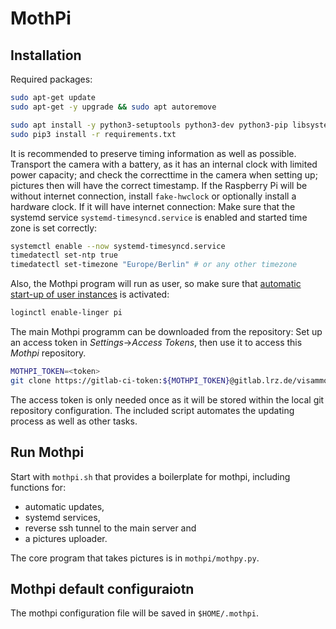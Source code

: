 # MothPi

## Installation

Required packages:

```bash
sudo apt-get update
sudo apt-get -y upgrade && sudo apt autoremove

sudo apt install -y python3-setuptools python3-dev python3-pip libsystemd-dev python3-gphoto2 python3-gpiozero wiringpi python3-systemd gphoto2 python3-yaml
sudo pip3 install -r requirements.txt
```

It is recommended to preserve timing information as well as possible. Transport the camera with a battery, as it has an internal clock with limited power capacity; and check the correcttime in the camera when setting up; pictures then will have the correct timestamp. If the Raspberry Pi will be without internet connection, install `fake-hwclock` or optionally install a hardware clock. If it will have internet connection: Make sure that the systemd service `systemd-timesyncd.service` is enabled and started time zone is set correctly:

```bash
systemctl enable --now systemd-timesyncd.service
timedatectl set-ntp true 
timedatectl set-timezone "Europe/Berlin" # or any other timezone
```

Also, the Mothpi program will run as user, so make sure that [automatic start-up of user instances](https://wiki.archlinux.org/title/systemd/User#Automatic_start-up_of_systemd_user_instances) is activated:

```bash
loginctl enable-linger pi
```



The main Mothpi programm can be downloaded from the repository: Set up an access token in *Settings*->*Access Tokens*, then use it to access this *Mothpi* repository.

```bash
MOTHPI_TOKEN=<token>
git clone https://gitlab-ci-token:${MOTHPI_TOKEN}@gitlab.lrz.de/visammod/mothpi ~/mothpi
```

The access token is only needed once as it will be stored within the local git repository configuration.
The included script automates the updating process as well as other tasks.


## Run Mothpi

Start with `mothpi.sh` that provides a boilerplate for mothpi, including functions for:
* automatic updates,
* systemd services,
* reverse ssh tunnel to the main server and
* a pictures uploader.

The core program that takes pictures is in `mothpi/mothpy.py`.


## Mothpi default configuraiotn


The mothpi configuration file will be saved in `$HOME/.mothpi`.


## 

